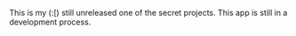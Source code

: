 This is my (:[) still unreleased one of the secret projects. This app is still in a development process.
